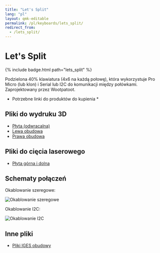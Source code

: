 ```yaml
---
title: "Let's Split"
lang: "pl"
layout: qmk-editable
permalink: /pl/keyboards/lets_split/
redirect_from: 
  - /lets_split/
---
```


# Let's Split

{% include badge.html path="lets_split" %}

Podzielona 40% klawiatura (4x6 na każdą połowę), która wykorzystuje Pro Micro (lub klon) i Serial lub I2C do komunikacji między połówkami. Zaprojektowany przez Wootpatoot.

* Potrzebne linki do produktów do kupienia *

## Pliki do wydruku 3D

* [Płyta (odwracalna)](plate.stl)
* [Lewa obudowa](left.stl)
* [Prawa obudowa](right.stl)

## Pliki do cięcia laserowego

* [Płyta górna i dolna](lets_split_laser.svg)

## Schematy połączeń

Okablowanie szeregowe:

![Okablowanie szeregowe](serial_wiring.png)

Okablowanie I2C:

![Okablowanie I2C](i2c_wiring.png)

## Inne pliki

* [Pliki IGES obudowy](lets_split_rev2_case.iges)